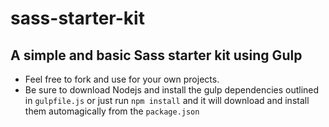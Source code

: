 # sass-starter-kit

## A simple and basic Sass starter kit using Gulp

- Feel free to fork and use for your own projects.
- Be sure to download Nodejs and install the gulp dependencies outlined in `gulpfile.js` or just run `npm install` and it will download and install them automagically from the `package.json`
